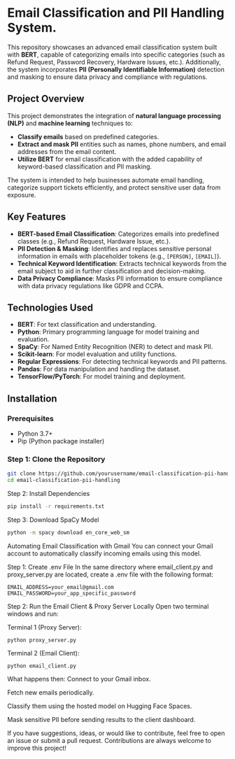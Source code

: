 # Email Classification and PII Handling System.

This repository showcases an advanced email classification system built with **BERT**, capable of categorizing emails into specific categories (such as Refund Request, Password Recovery, Hardware Issues, etc.). Additionally, the system incorporates **PII (Personally Identifiable Information)** detection and masking to ensure data privacy and compliance with regulations.

## Project Overview

This project demonstrates the integration of **natural language processing (NLP)** and **machine learning** techniques to:
- **Classify emails** based on predefined categories.
- **Extract and mask PII** entities such as names, phone numbers, and email addresses from the email content.
- **Utilize BERT** for email classification with the added capability of keyword-based classification and PII masking.
  
The system is intended to help businesses automate email handling, categorize support tickets efficiently, and protect sensitive user data from exposure.

## Key Features

- **BERT-based Email Classification**: Categorizes emails into predefined classes (e.g., Refund Request, Hardware Issue, etc.).
- **PII Detection & Masking**: Identifies and replaces sensitive personal information in emails with placeholder tokens (e.g., `[PERSON]`, `[EMAIL]`).
- **Technical Keyword Identification**: Extracts technical keywords from the email subject to aid in further classification and decision-making.
- **Data Privacy Compliance**: Masks PII information to ensure compliance with data privacy regulations like GDPR and CCPA.

## Technologies Used

- **BERT**: For text classification and understanding.
- **Python**: Primary programming language for model training and evaluation.
- **SpaCy**: For Named Entity Recognition (NER) to detect and mask PII.
- **Scikit-learn**: For model evaluation and utility functions.
- **Regular Expressions**: For detecting technical keywords and PII patterns.
- **Pandas**: For data manipulation and handling the dataset.
- **TensorFlow/PyTorch**: For model training and deployment.

## Installation

### Prerequisites
- Python 3.7+
- Pip (Python package installer)

### Step 1: Clone the Repository

```bash
git clone https://github.com/yourusername/email-classification-pii-handling.git
cd email-classification-pii-handling
```

Step 2: Install Dependencies
```bash
pip install -r requirements.txt
```

Step 3: Download SpaCy Model
```bash
python -m spacy download en_core_web_sm
```

Automating Email Classification with Gmail
You can connect your Gmail account to automatically classify incoming emails using this model.

Step 1: Create .env File
In the same directory where email_client.py and proxy_server.py are located, create a .env file with the following format:
```env
EMAIL_ADDRESS=your_email@gmail.com
EMAIL_PASSWORD=your_app_specific_password
```

Step 2: Run the Email Client & Proxy Server Locally
Open two terminal windows and run:

Terminal 1 (Proxy Server):

```env
python proxy_server.py
```
Terminal 2 (Email Client):
```env
python email_client.py
```
What happens then:
Connect to your Gmail inbox.

Fetch new emails periodically.

Classify them using the hosted model on Hugging Face Spaces.

Mask sensitive PII before sending results to the client dashboard.





If you have suggestions, ideas, or would like to contribute, feel free to open an issue or submit a pull request. Contributions are always welcome to improve this project!
